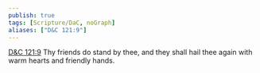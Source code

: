 ```yaml
---
publish: true
tags: [Scripture/DaC, noGraph]
aliases: ["D&C 121:9"]
---
```

[D&C 121:9](https://churchofjesuschrist.org/study/scriptures/dc-testament/dc/121?lang=eng&id=p9#p9) Thy friends do stand by thee, and they shall hail thee again with warm hearts and friendly hands.
